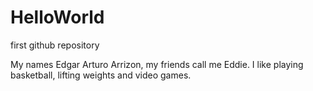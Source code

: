 # HelloWorld
first github repository

My names Edgar Arturo Arrizon, my friends call me Eddie. I like playing basketball, lifting weights and video games. 

